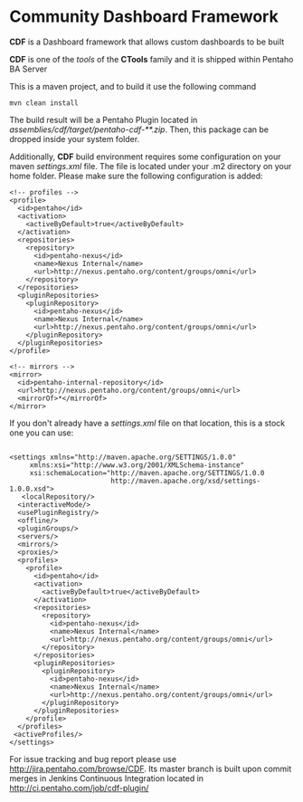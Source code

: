 # Community Dashboard Framework

**CDF** is a Dashboard framework that allows custom dashboards to be built

**CDF** is one of the _tools_ of the **CTools** family and it is shipped within Pentaho BA Server

This is a maven project, and to build it use the following command
```
mvn clean install
```
The build result will be a Pentaho Plugin located in *assemblies/cdf/target/pentaho-cdf-**.zip*. Then, this package can be dropped inside your system folder.

Additionally, **CDF** build environment requires some configuration on your maven *settings.xml* file.
The file is located under your .m2 directory on your home folder. Please make sure the following configuration is added:
```
<!-- profiles -->
<profile>
  <id>pentaho</id>
  <activation>
    <activeByDefault>true</activeByDefault>
  </activation>
  <repositories>
    <repository>
      <id>pentaho-nexus</id>
      <name>Nexus Internal</name>
      <url>http://nexus.pentaho.org/content/groups/omni</url>
    </repository>
  </repositories>
  <pluginRepositories>
    <pluginRepository>
      <id>pentaho-nexus</id>
      <name>Nexus Internal</name>
      <url>http://nexus.pentaho.org/content/groups/omni</url>
    </pluginRepository>
  </pluginRepositories>
</profile>

<!-- mirrors -->
<mirror>
  <id>pentaho-internal-repository</id>
  <url>http://nexus.pentaho.org/content/groups/omni</url>
  <mirrorOf>*</mirrorOf>
</mirror>
```

If you don't already have a *settings.xml* file on that location, this is a stock one you can use:
```

<settings xmlns="http://maven.apache.org/SETTINGS/1.0.0"
     xmlns:xsi="http://www.w3.org/2001/XMLSchema-instance"
     xsi:schemaLocation="http://maven.apache.org/SETTINGS/1.0.0
                         http://maven.apache.org/xsd/settings-1.0.0.xsd">
   <localRepository/>
  <interactiveMode/>
  <usePluginRegistry/>
  <offline/>
  <pluginGroups/>
  <servers/>
  <mirrors/>
  <proxies/>
  <profiles>
    <profile>
      <id>pentaho</id>
      <activation>
        <activeByDefault>true</activeByDefault>
      </activation>
      <repositories>
        <repository>
          <id>pentaho-nexus</id>
          <name>Nexus Internal</name>
          <url>http://nexus.pentaho.org/content/groups/omni</url>
        </repository>
      </repositories>
      <pluginRepositories>
        <pluginRepository>
          <id>pentaho-nexus</id>
          <name>Nexus Internal</name>
          <url>http://nexus.pentaho.org/content/groups/omni</url>
        </pluginRepository>
      </pluginRepositories>
    </profile>
  </profiles>
 <activeProfiles/>
</settings>
```


For issue tracking and bug report please use http://jira.pentaho.com/browse/CDF. Its master branch is built upon commit merges in Jenkins Continuous Integration located in http://ci.pentaho.com/job/cdf-plugin/
